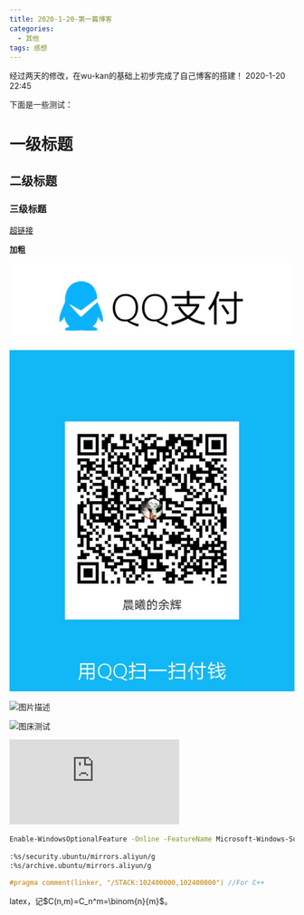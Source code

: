```yaml
---
title: 2020-1-20-第一篇博客
categories:
  - 其他
tags: 感想
---
```

经过两天的修改，在wu-kan的基础上初步完成了自己博客的搭建！
2020-1-20 22:45

下面是一些测试：

# 一级标题
## 二级标题
### 三级标题

[超链接](https://sakuratj.github.io/)

**加粗**

![库图片](/public/image/qqpay.jpg)

![图片描述](https://img-blog.csdn.net/20180618213532595)

![图床测试](https://imgchr.com/i/1FPS0I)

![附件测试](http://120.79.94.169/index.php?user/publicLink&fid=066aht64b0RGZzCZvlrQT2zddHLBMfbvY8dKBbj54cu4fKklUcBirhrFT_jzhoOs2qNCRuOpLM70zyJzLxPoM8PIejCIt1_xAYa6CQGSGulR9qNo_uyxlKfsWNYus5-a_QQV71Q&file_name=/photo.png)

```bash
Enable-WindowsOptionalFeature -Online -FeatureName Microsoft-Windows-Subsystem-Linux
```
```vim
:%s/security.ubuntu/mirrors.aliyun/g
:%s/archive.ubuntu/mirrors.aliyun/g
```
```cpp
#pragma comment(linker, "/STACK:102400000,102400000") //For C++
```
latex，记$C(n,m)=C_n^m=\binom{n}{m}$。

